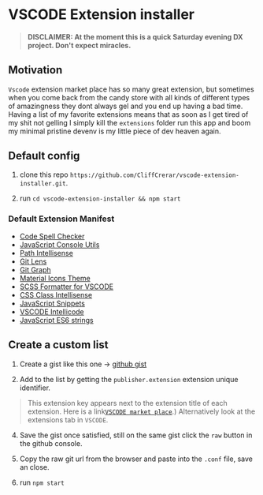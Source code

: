 # VSCODE Extension installer

> #### DISCLAIMER: At the moment this is a quick Saturday evening DX project. Don't expect miracles.


## Motivation

`Vscode` extension market place has so many great extension, but sometimes when you come back from the candy store with all kinds of different types of amazingness they dont always gel and you end up having a bad time. Having a list of my favorite extensions means that as soon as I get tired of my shit not gelling I simply kill the `extensions` folder run this app and boom my minimal pristine devenv is my little piece of dev heaven again.

## Default config

1. clone this repo `https://github.com/CliffCrerar/vscode-extension-installer.git`.

2. run `cd vscode-extension-installer && npm start`

### Default Extension Manifest

* [Code Spell Checker](https://marketplace.visualstudio.com/items?itemName=streetsidesoftwarecode-spell-checker)
* [JavaScript Console Utils](https://marketplace.visualstudio.com/items?itemName=whtouche.vscode-js-console-utils)
* [Path Intellisense](https://marketplace.visualstudio.com/items?itemName=christian-kohler.path-intellisense)
* [Git Lens](https://marketplace.visualstudio.com/items?itemName=eamodio.gitlens)
* [Git Graph](https://marketplace.visualstudio.com/items?itemName=mhutchie.git-graph)
* [Material Icons Theme](https://www.google.com/search?q=pkief.material-icon-theme&rlz=1C5CHFA_enZA891ZA891&oq=pkief.material-icon-theme&aqs=chrome..69i57j0.263j0j4&sourceid=chrome&ie=UTF-8)
* [SCSS Formatter for VSCODE](https://marketplace.visualstudio.com/items?itemName=sibiraj-s.vscode-scss-formatter)
* [CSS Class Intellisense](https://github.com/Zignd/HTML-CSS-Class-Completion)
* [JavaScript Snippets](https://marketplace.visualstudio.com/items?itemName=xabikos.JavaScriptSnippets)
* [VSCODE Intellicode](https://marketplace.visualstudio.com/items?itemName=VisualStudioExptTeamvscodeintellicode)
* [JavaScript ES6 strings](https://www.google.com/search?q=zjcompt.es6-string-javascript&rlz=1C5CHFA_enZA891ZA891&oq=zjcompt.es6-string-javascript&aqs=chrome.69i57.275j0j4&sourceid=chrome&ie=UTF-8)

## Create a custom list

1. Create a gist like this one -> [github gist](https://gist.githubusercontent.com/CliffCrerar/a47b5153056820682bc3259795b94544/raw/88e07596c19f1073f4f822649dc6de33b1a6cd6e/vscode-bear-essentials.txt)

3. Add to the list by getting the `publisher.extension` extension unique identifier. 

>This extension key appears next to the extension title of each extension. Here is a link[`VSCODE market place`](https://marketplace.visualstudio.com/vscode).) Alternatively look at the extensions tab in `VSCODE`.

4. Save the gist once satisfied, still on the same gist click the `raw` button in the github console.

5. Copy the raw git url from the browser and paste into the `.conf` file, save an close.

6. run `npm start`

